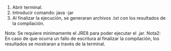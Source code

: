 1. Abrir terminal.
2. Introducir comando: java -jar <path CompiladorG15.jar> <path codigo fuente>
3. Al finalizar la ejecución, se generaran archivos .txt con los resultados de la compilación.

Nota: Se requiere minimamente el JRE8 para poder ejecutar el .jar.
Nota2: En caso de que ocurra un fallo de escritura al finalizar la compilación, los resultados se mostraran a través de la terminal.
